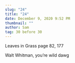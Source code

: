 ```yaml
---
slug: "24"
title: "24"
date: December 9, 2020 9:52 PM
thumbnail: ""
author: Sam
tag: 30 before 30
---
```

Leaves in Grass page 82, 177

Walt Whitman, you’re wild dawg